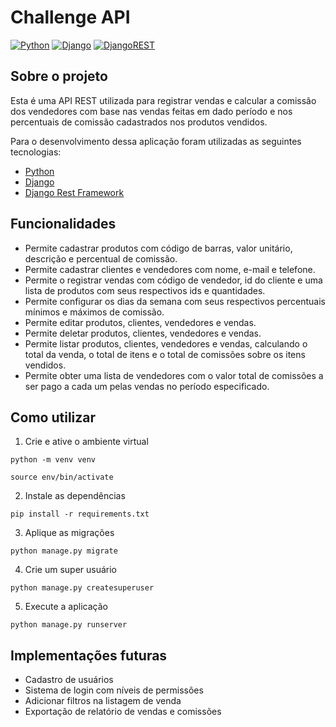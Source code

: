 # Challenge API

[![Python](https://img.shields.io/badge/python-%2314354C.svg?style=flat&logo=python&logoColor=white)](https://www.python.org/)
[![Django](https://img.shields.io/badge/django-%23092E20.svg?style=flat&logo=django&logoColor=white)](https://www.djangoproject.com/)
[![DjangoREST](https://img.shields.io/badge/DJANGO-REST-ff1709?style=flat&logo=django&logoColor=white&color=ff1709&labelColor=gray)](https://www.django-rest-framework.org/)

## Sobre o projeto

Esta é uma API REST utilizada para registrar vendas e calcular a comissão dos vendedores com base nas vendas feitas em dado período e nos percentuais de comissão cadastrados nos produtos vendidos.

Para o desenvolvimento dessa aplicação foram utilizadas as seguintes tecnologias:

- [Python](https://www.python.org/)
- [Django](https://www.djangoproject.com/)
- [Django Rest Framework](https://www.django-rest-framework.org/)

## Funcionalidades
- Permite cadastrar produtos com código de barras, valor unitário, descrição e percentual de comissão.
- Permite cadastrar clientes e vendedores com nome, e-mail e telefone.
- Permite o registrar vendas com código de vendedor, id do cliente e uma lista de produtos com seus respectivos ids e quantidades.
- Permite configurar os dias da semana com seus respectivos percentuais mínimos e máximos de comissão.
- Permite editar produtos, clientes, vendedores e vendas.
- Permite deletar produtos, clientes, vendedores e vendas.
- Permite listar produtos, clientes, vendedores e vendas, calculando o total da venda, o total de itens e o total de comissões sobre os itens vendidos.
- Permite obter uma lista de vendedores com o valor total de comissões a ser pago a cada um pelas vendas no período especificado.

## Como utilizar

1. Crie e ative o ambiente virtual

```
python -m venv venv

source env/bin/activate
```

2. Instale as dependências

```
pip install -r requirements.txt
```

3. Aplique as migrações

```
python manage.py migrate
```

4. Crie um super usuário

```
python manage.py createsuperuser
```

5. Execute a aplicação

```
python manage.py runserver
```

## Implementações futuras

- Cadastro de usuários
- Sistema de login com níveis de permissões
- Adicionar filtros na listagem de venda
- Exportação de relatório de vendas e comissões